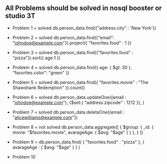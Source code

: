 ## All Problems should be solved in nosql booster or studio 3T

- Problem 1 = solved
  db.person_data.find({"address.city" : 'New York'})

- Problem 2 = solved
  db.person_data.find({"email": "johndoe@example.com"}).project({ "favorites.food" : 1 })

- Problem 3 = solved
  db.person_data.find({"favorites.food" : "pizza"}).sort({ age:1 })

- Problem 4 = solved
  db.person_data.find({ age: { $gt: 30 }, "favorites.color": "green" })

- Problem 5 = solved
  db.person_data.find({ "favorites.movie" : "The Shawshank Redemption" }).count()

- Problem 6 = solved
  db.person_data.updateOne({email : "johndoe@example.com"},
  {$set:{ "address.zipcode" : 1212 }},
  )

- Problem 7 = solved
  db.person_data.deleteOne({email : "alicewilliams@example.com"})

- Problem 8 = not solved
  db.person_data.aggregate([
  {
  $group: {
  _id: {
  movie: "$favorites.movie",
  avarageAge: { $avg: "$age" }
  }
  },
  }
  ])

- Problem 9 =
  db.person_data.find(
  { "favorites.food" : "pizza" },
  { avarageAge : { $avg: "$age" } }
  )

- Problem 10
